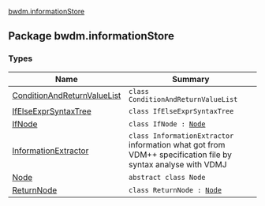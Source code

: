 [bwdm.informationStore](./index.md)

## Package bwdm.informationStore

### Types

| Name | Summary |
|---|---|
| [ConditionAndReturnValueList](-condition-and-return-value-list/index.md) | `class ConditionAndReturnValueList` |
| [IfElseExprSyntaxTree](-if-else-expr-syntax-tree/index.md) | `class IfElseExprSyntaxTree` |
| [IfNode](-if-node/index.md) | `class IfNode : `[`Node`](-node/index.md) |
| [InformationExtractor](-information-extractor/index.md) | `class InformationExtractor`<br>information what got from VDM++ specification file by syntax analyse with VDMJ |
| [Node](-node/index.md) | `abstract class Node` |
| [ReturnNode](-return-node/index.md) | `class ReturnNode : `[`Node`](-node/index.md) |

